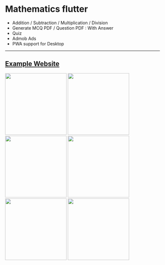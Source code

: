 # Mathematics flutter

* Addition / Subtraction / Multiplication / Division 
* Generate MCQ PDF / Question PDF : With Answer
* Quiz
* Admob Ads
* PWA support for Desktop

<hr/>
<h2><a href='https://mathamatics-7ffdd.web.app/'>Example Website</a></h2>

<img src="https://raw.githubusercontent.com/j-j-gajjar/mathematics/master/Screenshots/Phone%20Screenshot%201.jpg" width="200"> <img src="https://raw.githubusercontent.com/j-j-gajjar/mathematics/master/Screenshots/Phone%20Screenshot%202.jpg" width="200"> <img src="https://raw.githubusercontent.com/j-j-gajjar/mathematics/master/Screenshots/Phone%20Screenshot%203.jpg" width="200"> <img src="https://raw.githubusercontent.com/j-j-gajjar/mathematics/master/Screenshots/Phone%20Screenshot%205.jpg" width="200"> <img src="https://raw.githubusercontent.com/j-j-gajjar/mathematics/master/Screenshots/Phone%20Screenshot%206.jpg" width="200"> <img src="https://raw.githubusercontent.com/j-j-gajjar/mathematics/master/Screenshots/Phone%20Screenshot%207.jpg" width="200">
